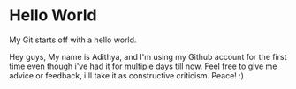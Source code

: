 # Hello World
My Git starts off with a hello world.

Hey guys,
My name is Adithya, and I'm using my Github account for the first time even though i've had it for multiple days till now.
Feel free to give me advice or feedback, i'll take it as constructive criticism.
Peace!
:)

